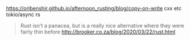 https://oribenshir.github.io/afternoon_rusting/blog/copy-on-write
cxx etc
tokio/async rs

> Rust isn't a panacea, but is a really nice alternative where they were fairly thin before
http://brooker.co.za/blog/2020/03/22/rust.html